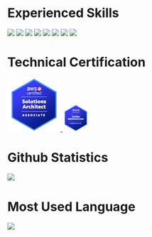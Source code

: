 # Experienced Skills
<img src="https://img.shields.io/static/v1?label=&labelColor=white&message=Docker&color=2496ED&style=for-the-badge&logo=docker&logoColor=2496ED" height="24"> <img src="https://img.shields.io/static/v1?label=&labelColor=white&message=Apache&color=D22128&style=for-the-badge&logo=apache&logoColor=D22128" height="24"> <img src="https://img.shields.io/static/v1?label=&labelColor=white&message=Nginx&color=009639&style=for-the-badge&logo=nginx&logoColor=009639" height="24"> <img src="https://img.shields.io/static/v1?label=&labelColor=white&message=Node.js&color=339933&style=for-the-badge&logo=node.js&logoColor=339933" height="24"> <img src="https://img.shields.io/static/v1?label=&labelColor=white&message=Redis&color=DC382D&style=for-the-badge&logo=redis&logoColor=DC382D" height="24"> <img src="https://img.shields.io/static/v1?label=&labelColor=white&message=Jenkins&color=D24939&style=for-the-badge&logo=jenkins&logoColor=D24939" height="24"> <img src="https://img.shields.io/static/v1?label=&labelColor=white&message=MariaDB&color=003545&style=for-the-badge&logo=mariadb&logoColor=003545" height="24"> <img src="https://img.shields.io/static/v1?label=&labelColor=white&message=Tomcat&color=F8DC75&style=for-the-badge&logo=apachetomcat&logoColor=F8DC75" height="24">

# Technical Certification
<a href="https://www.credly.com/badges/b93f0569-d1c9-490e-acd0-091b5b1ce3e3/public_url">
    <img src="img/aws-certified-solutions-architect-associate.png">
</a>
<a href="https://www.credly.com/badges/1f6fbe39-8044-4dd0-b0c1-3edcd8558c94/public_url">
    <img src="img/aws-certified-sysops-administrator-associate.png" width="60">
</a>

# Github Statistics
<div>
  <img src="https://github-readme-stats.vercel.app/api?username=AnByoungHyun&show_icons=true&title_color=FFFFFF&text_color=FFFFFF&icon_color=FFAFAF&bg_color=0,000046,1CB5E0&hide_border=true&locale=kr">
</div>

# Most Used Language
<div>
  <img src="https://github-readme-stats.vercel.app/api/top-langs/?username=AnByoungHyun&layout=compact&title_color=FFFFFF&text_color=FFFFFF&bg_color=0,000046,1CB5E0&hide_border=true&locale=kr">
</div>
